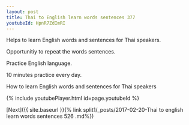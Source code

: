 ```yaml
---
layout: post
title: Thai to English learn words sentences 377 
youtubeId: HpnR7ZdImRI
---
```

 
 
Helps to learn English words and sentences for Thai speakers.

Opportunitiy to repeat the words sentences. 

Practice English language. 
 
10 minutes practice every day. 
 
How to learn English words and sentences for Thai speakers 
 
{% include youtubePlayer.html id=page.youtubeId %}
 
 
[Next]({{ site.baseurl }}{% link  split1/_posts/2017-02-20-Thai to english learn words sentences 526 .md%})
 
